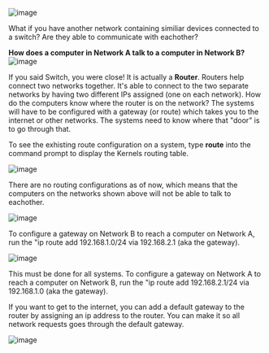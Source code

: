 ![image](https://github.com/apsessoms/Networking/assets/99392512/7c252b0d-8261-4e6a-9f9b-910a7a9dcf02)

What if you have another network containing similiar devices connected to a switch? Are they able to communicate with eachother?

**How does a computer in Network A talk to a computer in Network B?**
![image](https://github.com/apsessoms/Networking/assets/99392512/62c8276a-5f44-473c-b3af-0c6c1beccc49)

If you said Switch, you were close! It is actually a **Router**. Routers help connect two networks together. It's able to connect to the two separate networks by having two different IPs assigned (one on each network). 
How do the computers know where the router is on the network? The systems will have to be configured with a gateway (or route) which takes you to the internet or other networks. The systems need to know where that "door" is to go through that. 

To see the exhisting route configuration on a system, type **route** into the command prompt to display the Kernels routing table. 

![image](https://github.com/apsessoms/Networking/assets/99392512/29d518cb-963b-4f3c-8967-d8bdabcabb54)

There are no routing configurations as of now, which means that the computers on the networks shown above will not be able to talk to eachother.

![image](https://github.com/apsessoms/Networking/assets/99392512/4218828f-ab0f-4230-aa0c-9fb65fa18d5f)

 To configure a gateway on Network B to reach a computer on Network A, run the "ip route add 192.168.1.0/24 via
192.168.2.1 (aka the gateway). 

![image](https://github.com/apsessoms/Networking/assets/99392512/45f4c94b-79a2-4cc4-8e32-e33a714c1129)

This must be done for all systems.  To configure a gateway on Network A to reach a computer on Network B, run the "ip route add 192.168.2.1/24 via
192.168.1.0 (aka the gateway). 

If you want to get to the internet, you can add a default gateway to the router by assigning an ip address to the router. You can make it so all network requests goes through the default gateway.

![image](https://github.com/apsessoms/Networking/assets/99392512/0b1fb144-9816-4342-8435-fbb1c182bf19)


